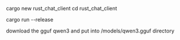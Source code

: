 cargo new rust_chat_client
cd rust_chat_client

cargo run --release


download the gguf qwen3 and put into /models/qwen3.gguf directory